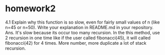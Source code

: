 # homework2
4.1 Explain why this function is so slow, even for fairly small values of n (like n=45 or n=50).
Write your explanation in README.md in your repository.
Ans. It's slow because its occur too many recursion. In the this method, 
use 2 recursion in one time like if the user called fibonacci(45), 
it will called fibonacci(42) for 4 times.
More number, more duplicate a lot of stack recursion.
